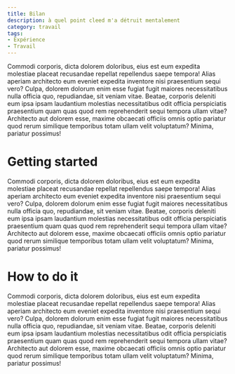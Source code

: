 ```yaml
---
title: Bilan
description: à quel point cleed m'a détruit mentalement
category: travail
tags:
- Expérience
- Travail
---
```


Commodi corporis, dicta dolorem doloribus, eius est eum expedita molestiae placeat
recusandae repellat repellendus saepe tempora! Alias aperiam architecto eum eveniet
expedita inventore nisi praesentium sequi vero? Culpa, dolorem dolorum enim esse fugiat
fugit maiores necessitatibus nulla officia quo, repudiandae, sit veniam vitae. Beatae,
corporis deleniti eum ipsa ipsam laudantium molestias necessitatibus odit officia
perspiciatis praesentium quam quas quod rem reprehenderit sequi tempora ullam vitae?
Architecto aut dolorem esse, maxime obcaecati officiis omnis optio pariatur quod rerum
similique temporibus totam ullam velit voluptatum? Minima, pariatur possimus!

<!--more-->

# Getting started

Commodi corporis, dicta dolorem doloribus, eius est eum expedita molestiae placeat
recusandae repellat repellendus saepe tempora! Alias aperiam architecto eum eveniet
expedita inventore nisi praesentium sequi vero? Culpa, dolorem dolorum enim esse fugiat
fugit maiores necessitatibus nulla officia quo, repudiandae, sit veniam vitae. Beatae,
corporis deleniti eum ipsa ipsam laudantium molestias necessitatibus odit officia
perspiciatis praesentium quam quas quod rem reprehenderit sequi tempora ullam vitae?
Architecto aut dolorem esse, maxime obcaecati officiis omnis optio pariatur quod rerum
similique temporibus totam ullam velit voluptatum? Minima, pariatur possimus!

# How to do it

Commodi corporis, dicta dolorem doloribus, eius est eum expedita molestiae placeat
recusandae repellat repellendus saepe tempora! Alias aperiam architecto eum eveniet
expedita inventore nisi praesentium sequi vero? Culpa, dolorem dolorum enim esse fugiat
fugit maiores necessitatibus nulla officia quo, repudiandae, sit veniam vitae. Beatae,
corporis deleniti eum ipsa ipsam laudantium molestias necessitatibus odit officia
perspiciatis praesentium quam quas quod rem reprehenderit sequi tempora ullam vitae?
Architecto aut dolorem esse, maxime obcaecati officiis omnis optio pariatur quod rerum
similique temporibus totam ullam velit voluptatum? Minima, pariatur possimus!
